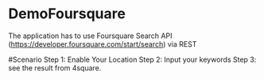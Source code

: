 # DemoFoursquare
The application has to use Foursquare Search API (https://developer.foursquare.com/start/search) via REST

#Scenario
Step 1: Enable Your Location
Step 2: Input your keywords
Step 3: see the result from 4square.
